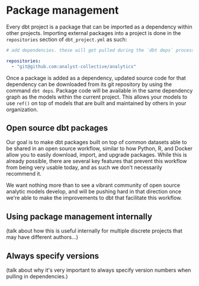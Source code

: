 # Package management

Every dbt project is a package that can be imported as a dependency within other projects. Importing external packages into a project is done in the `repositories` section of `dbt_project.yml` as such:

```YAML
# add dependencies. these will get pulled during the `dbt deps` process.

repositories:
  - "git@github.com:analyst-collective/analytics"
```

Once a package is added as a dependency, updated source code for that dependency can be downloaded from its git repository by using the command `dbt deps`. Package code will be available in the same dependency graph as the models within the current project. This allows your models to use `ref()` on top of models that are built and maintained by others in your organization.



## Open source dbt packages

Our goal is to make dbt packages built on top of common datasets able to be shared in an open source workflow, similar to how Python, R, and Docker allow you to easily download, import, and upgrade packages. While this is already possible, there are several key features that prevent this workflow from being very usable today, and as such we don't necessarily recommend it.

We want nothing more than to see a vibrant community of open source analytic models develop, and will be pushing hard in that direction once we're able to make the improvements to dbt that facilitate this workflow.

## Using package management internally

(talk about how this is useful internally for multiple discrete projects that may have different authors...)


## Always specify versions

(talk about why it's very important to always specify version numbers when pulling in dependencies.)
